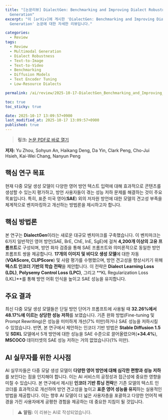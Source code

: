 ```yaml
---
title: "[논문리뷰] DialectGen: Benchmarking and Improving Dialect Robustness in Multimodal
  Generation"
excerpt: "이 [arXiv]에 게시한 'DialectGen: Benchmarking and Improving Dialect Robustness in Multimodal
  Generation' 논문에 대한 자세한 리뷰입니다."

categories:
  - Review
tags:
  - Review
  - Multimodal Generation
  - Dialect Robustness
  - Text-to-Image
  - Text-to-Video
  - Benchmarking
  - Diffusion Models
  - Text Encoder Tuning
  - Low-Resource Dialects

permalink: /ai/review/2025-10-17-DialectGen_Benchmarking_and_Improving_Dialect_Robustness_in_Multimodal_Generation/

toc: true
toc_sticky: true

date: 2025-10-17 13:09:57+0900
last_modified_at: 2025-10-17 13:09:57+0900
published: true
---
```

> **링크:** [논문 PDF로 바로 열기](https://arxiv.org/abs/2510.14949)

**저자:** Yu Zhou, Sohyun An, Haikang Deng, Da Yin, Clark Peng, Cho-Jui Hsieh, Kai-Wei Chang, Nanyun Peng



## 핵심 연구 목표
현재 다중 모달 생성 모델이 다양한 영어 방언 텍스트 입력에 대해 효과적으로 콘텐츠를 생성할 수 있는지 평가하고, 방언 사용자들이 겪는 성능 저하 문제를 해결하는 것이 주요 목표입니다. 특히, 표준 미국 영어(**SAE**) 외의 저자원 방언에 대한 모델의 견고성 부족을 체계적으로 벤치마킹하고 개선하는 방법론을 제시하고자 합니다.

## 핵심 방법론
본 연구는 **DialectGen**이라는 새로운 대규모 벤치마크를 구축했습니다. 이 벤치마크는 6가지 일반적인 영어 방언(SAE, BrE, ChE, InE, SgE)에 걸쳐 **4,200개 이상의 고유 프롬프트**로 구성되며, 방언 화자 검증을 통해 SAE 프롬프트와 의미론적으로 동일한 방언 프롬프트 쌍을 제공합니다. **17개의 이미지 및 비디오 생성 모델**에 대한 자동(**VQAScore, CLIPScore**) 및 사람 평가를 수행했으며, 방언 견고성을 향상시키기 위해 **텍스트 인코더 기반의 학습 전략**을 제안합니다. 이 전략은 **Dialect Learning Loss (LDL)**, **Polysemy Control Loss (LPC)**, 그리고 **KL Regularization Loss (LKL)**를 통해 방언 어휘 인식을 높이고 SAE 성능을 유지합니다.

## 주요 결과
최신 다중 모달 생성 모델들은 단일 방언 단어가 프롬프트에 사용될 때 **32.26%에서 48.17%에 이르는 상당한 성능 저하**를 보였습니다. 기존 완화 방법(Fine-tuning 및 Prompt Rewriting)은 성능을 미미하게 개선(7% 미만)하거나 SAE 성능을 저하시킬 수 있었습니다. 반면, 본 연구에서 제안하는 인코더 기반 방법은 **Stable Diffusion 1.5** 및 **SDXL** 모델에서 5개 방언에 대한 성능을 SAE 수준으로 끌어올렸으며(**+34.4%**), **MSCOCO** 데이터셋의 SAE 성능 저하는 거의 없었습니다(1% 미만).

## AI 실무자를 위한 시사점
AI 실무자들은 다중 모달 생성 모델이 **다양한 영어 방언에 대해 심각한 편향과 성능 저하**를 보인다는 점을 인지해야 합니다. 이는 AI 서비스의 공정성과 접근성에 중요한 영향을 미칠 수 있습니다. 본 연구에서 제시된 **인코더 기반 튜닝 전략**은 기존 모델의 텍스트 인코더를 효과적으로 개선하여 방언 견고성을 높이고 **표준 영어 성능을 유지**하는 실용적인 방법을 제공합니다. 이는 향후 AI 모델이 더 넓은 사용자층을 포괄하고 다양한 언어적 배경을 가진 사용자에게 공평한 경험을 제공하는 데 중요한 지침이 될 것입니다.

> ⚠️ **알림:** 이 리뷰는 AI로 작성되었습니다.